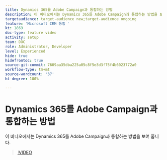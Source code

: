 ```yaml
---
title: Dynamics 365를 Adobe Campaign과 통합하는 방법
description: 이 비디오에서는 Dynamics 365를 Adobe Campaign과 통합하는 방법을 보여 줍니다.
targetaudience: target-audience new;target-audience ongoing
feature: 'Microsoft CRM 통합 '
kt: 1869
doc-type: feature video
activity: setup
team: DOC
role: Administrator, Developer
level: Experienced
hide: true
hidefromtoc: true
source-git-commit: 7609aa35dba225a05c8f5e3d3f75f4b6023772a0
workflow-type: tm+mt
source-wordcount: '37'
ht-degree: 100%

---
```


# Dynamics 365를 Adobe Campaign과 통합하는 방법

이 비디오에서는 Dynamics 365를 Adobe Campaign과 통합하는 방법을 보여 줍니다.

>[!VIDEO](https://video.tv.adobe.com/v/23837?quality=12)
